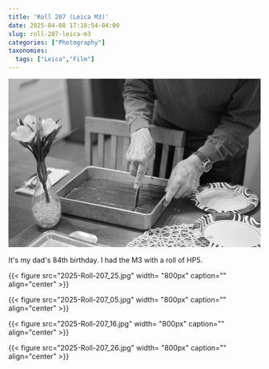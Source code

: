 ```yaml
---
title: 'Roll 207 (Leica M3)'
date: 2025-04-08 17:10:54-04:00
slug: roll-207-leica-m3
categories: ["Photography"]
taxonomies:
  tags: ["Leica","Film"]
---
```


![Black and white photo of man cutting birthday cake](2025-Roll-207_01.jpg " ")

It's my dad's 84th birthday. I had the M3 with a roll of HP5.


{{< figure src="2025-Roll-207_25.jpg" width= "800px" caption="" align="center" >}}

{{< figure src="2025-Roll-207_05.jpg" width= "800px" caption="" align="center" >}}

{{< figure src="2025-Roll-207_16.jpg" width= "800px" caption="" align="center" >}}

{{< figure src="2025-Roll-207_26.jpg" width= "800px" caption="" align="center" >}}
